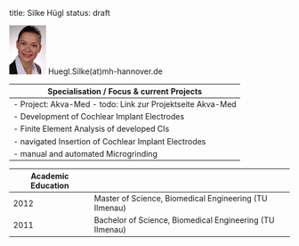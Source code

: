 title: Silke Hügl
status: draft

![Image Silke Hügl](Silke.jpg)	Huegl.Silke(at)mh-hannover.de



|Specialisation / Focus	& current Projects|
|-----------------------------------------|
|-   Project: Akva-Med - todo: Link zur Projektseite Akva-Med|
|-   Development of Cochlear Implant Electrodes| 
|-   Finite Element Analysis of developed CIs|
|-   navigated Insertion of Cochlear Implant Electrodes|
|-   manual and automated Microgrinding|



|Academic Education|                       |
|------------------|-----------------------|
|2012|Master of Science, Biomedical Engineering (TU Ilmenau)|
|2011|Bachelor of Science, Biomedical Engineering (TU Ilmenau)|